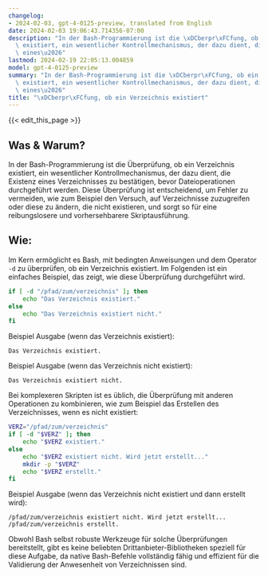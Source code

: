 ```yaml
---
changelog:
- 2024-02-03, gpt-4-0125-preview, translated from English
date: 2024-02-03 19:06:43.714356-07:00
description: "In der Bash-Programmierung ist die \xDCberpr\xFCfung, ob ein Verzeichnis\
  \ existiert, ein wesentlicher Kontrollmechanismus, der dazu dient, die Existenz\
  \ eines\u2026"
lastmod: 2024-02-19 22:05:13.004859
model: gpt-4-0125-preview
summary: "In der Bash-Programmierung ist die \xDCberpr\xFCfung, ob ein Verzeichnis\
  \ existiert, ein wesentlicher Kontrollmechanismus, der dazu dient, die Existenz\
  \ eines\u2026"
title: "\xDCberpr\xFCfung, ob ein Verzeichnis existiert"
---
```


{{< edit_this_page >}}

## Was & Warum?

In der Bash-Programmierung ist die Überprüfung, ob ein Verzeichnis existiert, ein wesentlicher Kontrollmechanismus, der dazu dient, die Existenz eines Verzeichnisses zu bestätigen, bevor Dateioperationen durchgeführt werden. Diese Überprüfung ist entscheidend, um Fehler zu vermeiden, wie zum Beispiel den Versuch, auf Verzeichnisse zuzugreifen oder diese zu ändern, die nicht existieren, und sorgt so für eine reibungslosere und vorhersehbarere Skriptausführung.

## Wie:

Im Kern ermöglicht es Bash, mit bedingten Anweisungen und dem Operator `-d` zu überprüfen, ob ein Verzeichnis existiert. Im Folgenden ist ein einfaches Beispiel, das zeigt, wie diese Überprüfung durchgeführt wird.

```bash
if [ -d "/pfad/zum/verzeichnis" ]; then
    echo "Das Verzeichnis existiert."
else
    echo "Das Verzeichnis existiert nicht."
fi
```

Beispiel Ausgabe (wenn das Verzeichnis existiert):
```
Das Verzeichnis existiert.
```

Beispiel Ausgabe (wenn das Verzeichnis nicht existiert):
```
Das Verzeichnis existiert nicht.
```

Bei komplexeren Skripten ist es üblich, die Überprüfung mit anderen Operationen zu kombinieren, wie zum Beispiel das Erstellen des Verzeichnisses, wenn es nicht existiert:

```bash
VERZ="/pfad/zum/verzeichnis"
if [ -d "$VERZ" ]; then
    echo "$VERZ existiert."
else
    echo "$VERZ existiert nicht. Wird jetzt erstellt..."
    mkdir -p "$VERZ"
    echo "$VERZ erstellt."
fi
```

Beispiel Ausgabe (wenn das Verzeichnis nicht existiert und dann erstellt wird):
```
/pfad/zum/verzeichnis existiert nicht. Wird jetzt erstellt...
/pfad/zum/verzeichnis erstellt.
```

Obwohl Bash selbst robuste Werkzeuge für solche Überprüfungen bereitstellt, gibt es keine beliebten Drittanbieter-Bibliotheken speziell für diese Aufgabe, da native Bash-Befehle vollständig fähig und effizient für die Validierung der Anwesenheit von Verzeichnissen sind.
